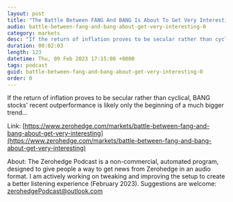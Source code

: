 ```yaml
---
layout: post
title: "The Battle Between FANG And BANG Is About To Get Very Interesting"
audio: battle-between-fang-and-bang-about-get-very-interesting-0
category: markets
desc: "If the return of inflation proves to be secular rather than cyclical, BANG stocks' recent outperformance is likely only the beginning of a much bigger trend..."
duration: 00:02:03
length: 123
datetime: Thu, 09 Feb 2023 17:15:00 +0000
tags: podcast
guid: battle-between-fang-and-bang-about-get-very-interesting-0
order: 0
---
```

If the return of inflation proves to be secular rather than cyclical, BANG stocks' recent outperformance is likely only the beginning of a much bigger trend...

Link: [https://www.zerohedge.com/markets/battle-between-fang-and-bang-about-get-very-interesting](https://www.zerohedge.com/markets/battle-between-fang-and-bang-about-get-very-interesting)

About: The Zerohedge Podcast is a non-commercial, automated program, designed to give people a way to get news from Zerohedge in an audio format.  I am actively working on tweaking and improving the setup to create a better listening experience (February 2023).  Suggestions are welcome: [zerohedgePodcast@outlook.com](mailto:zerohedgePodcast@outlook.com)